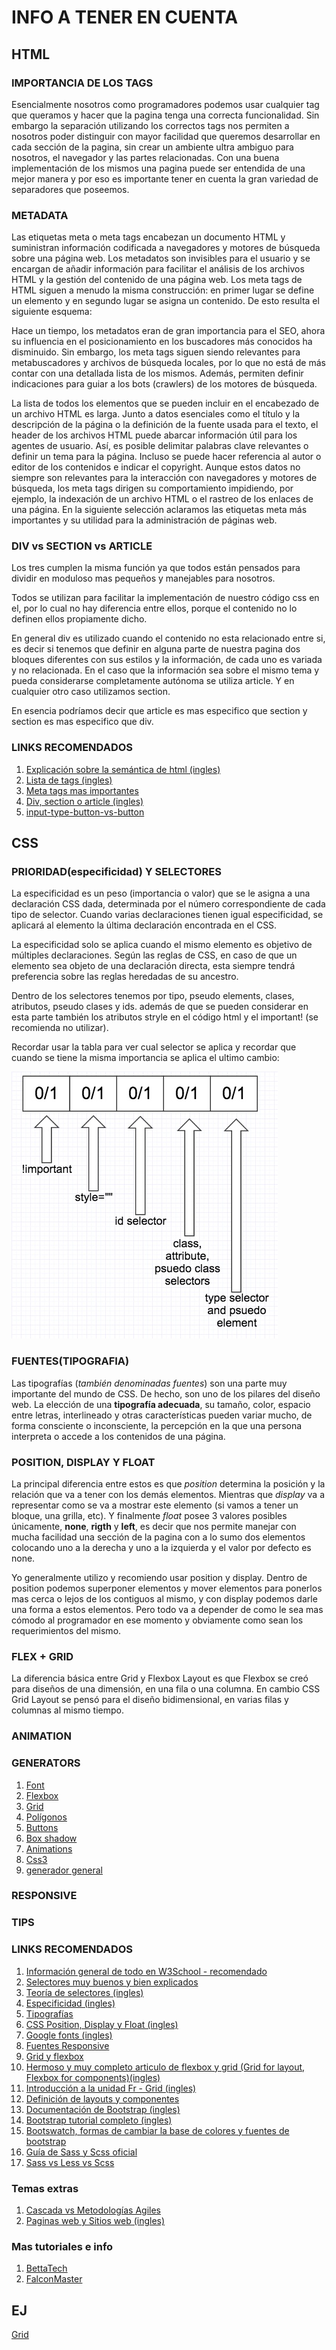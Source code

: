 # INFO A TENER EN CUENTA

## HTML

### IMPORTANCIA DE LOS TAGS
Esencialmente nosotros como programadores podemos usar cualquier tag que queramos y hacer que la pagina tenga una correcta funcionalidad. Sin embargo la separación utilizando los correctos tags nos permiten a nosotros poder distinguir con mayor facilidad que queremos desarrollar en cada sección de la pagina, sin crear un ambiente ultra ambiguo para nosotros, el navegador y las partes relacionadas.
Con una buena implementación de los mismos una pagina puede ser entendida de una mejor manera y por eso es importante tener en cuenta la gran variedad de separadores que poseemos.

### METADATA
Las etiquetas meta o meta tags encabezan un documento HTML y suministran información codificada a navegadores y motores de búsqueda sobre una página web. Los metadatos son invisibles para el usuario y se encargan de añadir información para facilitar el análisis de los archivos HTML y la gestión del contenido de una página web. Los meta tags de HTML siguen a menudo la misma construcción: en primer lugar se define un elemento y en segundo lugar se asigna un contenido. De esto resulta el siguiente esquema:

<meta name="Nombre del elemento" content="Contenido asignado"/>

Hace un tiempo, los metadatos eran de gran importancia para el SEO, ahora su influencia en el posicionamiento en los buscadores más conocidos ha disminuido. Sin embargo, los meta tags siguen siendo relevantes para metabuscadores y archivos de búsqueda locales, por lo que no está de más contar con una detallada lista de los mismos. Además, permiten definir indicaciones para guiar a los bots (crawlers) de los motores de búsqueda.

La lista de todos los elementos que se pueden incluir en el encabezado de un archivo HTML es larga. Junto a datos esenciales como el título y la descripción de la página o la definición de la fuente usada para el texto, el header de los archivos HTML puede abarcar información útil para los agentes de usuario. Así, es posible delimitar palabras clave relevantes o definir un tema para la página. Incluso se puede hacer referencia al autor o editor de los contenidos e indicar el copyright. Aunque estos datos no siempre son relevantes para la interacción con navegadores y motores de búsqueda, los meta tags dirigen su comportamiento impidiendo, por ejemplo, la indexación de un archivo HTML o el rastreo de los enlaces de una página. En la siguiente selección aclaramos las etiquetas meta más importantes y su utilidad para la administración de páginas web.

### DIV vs SECTION vs ARTICLE
Los tres cumplen la misma función ya que todos están pensados para dividir en moduloso mas pequeños y manejables para nosotros.

Todos se utilizan para facilitar la implementación de nuestro código css en el, por lo cual no hay diferencia entre ellos, porque el contenido no lo definen ellos propiamente dicho.

En general div es utilizado cuando el contenido no esta relacionado entre si, es decir si tenemos que definir en alguna parte de nuestra pagina dos bloques diferentes con sus estilos y la información, de cada uno es variada y no relacionada. En el caso que la información sea sobre el mismo tema y pueda considerarse completamente autónoma se utiliza article. Y en cualquier otro caso utilizamos section.

En esencia podríamos decir que article es mas especifico que section y section es mas especifico que div.

### LINKS RECOMENDADOS

1. [Explicación sobre la semántica de html (ingles)](https://seekbrevity.com/semantic-markup-important-web-design/)
2. [Lista de tags (ingles)](https://www.w3schools.com/TAGS/default.ASP)
3. [Meta tags mas importantes](https://www.ionos.es/digitalguide/paginas-web/desarrollo-web/los-meta-tags-mas-importantes-y-su-funcion/)
4. [Div, section o article (ingles)](https://bitsofco.de/sectioning-content-in-html5/)
5. [input-type-button-vs-button](https://es.stackoverflow.com/questions/79603/input-type-button-vs-button-en-html)

## CSS

### PRIORIDAD(especificidad) Y SELECTORES

La especificidad es un peso (importancia o valor) que se le asigna a una declaración CSS dada, determinada por el número correspondiente de cada tipo de selector. Cuando varias declaraciones tienen igual especificidad, se aplicará al elemento la última declaración encontrada en el CSS.

La especificidad solo se aplica cuando el mismo elemento es objetivo de múltiples declaraciones. Según las reglas de CSS, en caso de que un elemento sea objeto de una declaración directa, esta siempre tendrá preferencia sobre las reglas heredadas de su ancestro.

Dentro de los selectores tenemos por tipo, pseudo elements, clases, atributos, pseudo clases y ids. además de que se pueden considerar en esta parte también los atributos stryle en el código html y el important! (se recomienda no utilizar).

Recordar usar la tabla para ver cual selector se aplica y recordar que cuando se tiene la misma importancia se aplica el ultimo cambio:

![calcular prioridad](/imagenes/priority.jpg)

### FUENTES(TIPOGRAFIA)

Las tipografías (*también denominadas fuentes*) son una parte muy importante del mundo de CSS. De hecho, son uno de los pilares del diseño web. La elección de una **tipografía adecuada**, su tamaño, color, espacio entre letras, interlineado y otras  características pueden variar mucho, de forma consciente o inconsciente, la percepción en la que una persona interpreta o accede a los  contenidos de una página.

### POSITION, DISPLAY Y FLOAT

La principal diferencia entre estos es que *position* determina la posición y la relación que va a tener con los demás elementos. Mientras que *display* va a representar  como se va a mostrar este elemento (si vamos a tener un bloque, una grilla, etc). Y finalmente *float* posee 3 valores posibles únicamente, **none**, **rigth** y **left**, es decir que nos permite manejar con mucha facilidad una sección de la pagina con a lo sumo dos elementos colocando uno a la derecha y uno a la izquierda y el valor por defecto es none.

Yo generalmente utilizo y recomiendo usar position y display. Dentro de position podemos superponer elementos y mover elementos para ponerlos mas cerca o lejos de los contiguos al mismo, y con display podemos darle una forma a estos elementos. Pero todo va a depender de como le sea mas cómodo al programador en ese momento y obviamente como sean los requerimientos del mismo.

### FLEX + GRID

La diferencia básica entre Grid y Flexbox Layout es que Flexbox se creó para diseños de una dimensión, en una fila o una  columna. En cambio CSS Grid Layout se pensó para el diseño  bidimensional, en varias filas y columnas al mismo tiempo.

### ANIMATION



### GENERATORS

1. [Font](https://html-css-js.com/css/generator/font/)
2. [Flexbox](https://loading.io/flexbox/)
3. [Grid](https://cssgrid-generator.netlify.app/)
4. [Polígonos](https://bennettfeely.com/clippy/)
5. [Buttons](https://www.bestcssbuttongenerator.com/)
6. [Box shadow](https://html-css-js.com/css/generator/box-shadow/)
7. [Animations](https://animista.net/)
8. [Css3](http://css3generator.com/)
9. [generador general](https://cssgenerator.org/)

### RESPONSIVE


### TIPS

### LINKS RECOMENDADOS

1. [Información general de todo en W3School - recomendado](https://www.w3schools.com/css/default.asp)
2. [Selectores muy buenos y bien explicados](https://code.tutsplus.com/es/tutorials/the-30-css-selectors-you-must-memorize--net-16048) 
3. [Teoría de selectores (ingles)](https://www.freecodecamp.org/news/css-selectors-cheat-sheet/)
4. [Especificidad (ingles)](https://developer.mozilla.org/es/docs/Web/CSS/Especificidad)
5. [Tipografías]( https://lenguajecss.com/css/fuentes-y-tipografias/tipografias/)
6. [CSS Position, Display y Float (ingles)](https://medium.com/@mautayro/understanding-css-position-display-float-87f9727334b2)
7. [Google fonts (ingles)]( https://fonts.google.com/)
8. [Fuentes Responsive](https://marabelia.com/css-font-size-responsive/)
9. [Grid y flexbox](https://developer.mozilla.org/es/docs/Web/CSS/CSS_Grid_Layout/Relacion_de_Grid_Layout)
10. [Hermoso y muy completo articulo de flexbox y grid (Grid for layout, Flexbox for components)(ingles)](https://ishadeed.com/article/grid-layout-flexbox-components/)
11. [Introducción a la unidad Fr - Grid (ingles)](https://css-tricks.com/introduction-fr-css-unit/)
12. [Definición de layouts y componentes](https://stackoverflow.com/questions/44309390/whats-exactly-the-purpose-of-components-layouts-and-pages-folders-in-a-meteor)
13. [Documentación de Bootstrap (ingles)](https://getbootstrap.com/docs/5.0/getting-started/introduction/)
14. [Bootstrap tutorial completo (ingles)](https://www.tutorialrepublic.com/twitter-bootstrap-tutorial/)
15. [Bootswatch, formas de cambiar la base de colores y fuentes de bootstrap](https://bootswatch.com/)
16. [Guía de Sass y Scss oficial](https://sass-lang.com/guide)
17. [Sass vs Less vs Scss](https://marksheet.io/sass-scss-less.html)



### Temas extras

1. [Cascada vs Metodologías Agiles](https://codetiburon.com/agile-or-waterfall-choose-the-right-approach-to-your-software-project/)
2. [Paginas web y Sitios web (ingles)](https://www.websiteplanet.com/blog/website-vs-webpage-difference/)

### Mas tutoriales e info

1. [BettaTech](https://www.youtube.com/c/BettaTech/featured)
2. [FalconMaster](https://www.youtube.com/channel/UCJl1YajcPWTeJNsQhGyMIMg)

## EJ

[Grid](https://www.w3schools.com/css/tryit.asp?filename=trycss_grid_grid-area_named3)